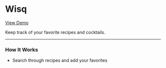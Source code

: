 # Wisq
[View Demo](https://mwomack117.github.io/Group-project-1/)

Keep track of your favorite recipes and cocktails.
- - - -
### How It Works
* Search through recipes and add your favorites
